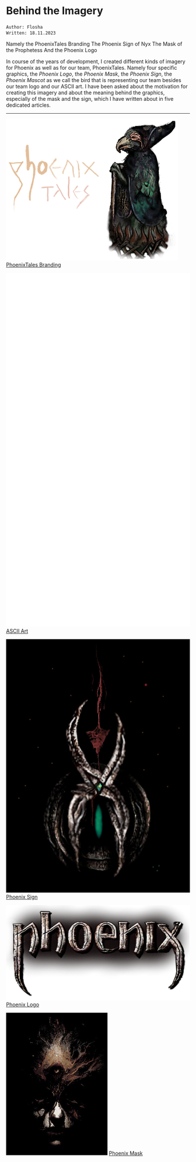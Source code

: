 # Behind the Imagery

```
Author: Flosha  
Written: 18.11.2023
```

Namely the PhoenixTales Branding
The Phoenix Sign of Nyx
The Mask of the Prophetess
And the Phoenix Logo

In course of the years of development, I created different kinds of imagery for Phoenix as well as for our team, PhoenixTales. Namely four specific graphics, the *Phoenix Logo*, the *Phoenix Mask*, the *Phoenix Sign*, the *Phoenix Mascot* as we call the bird that is representing our team besides our team logo and our ASCII art. I have been asked about the motivation for creating this imagery and about the meaning behind the graphics, especially of the mask and the sign, which I have written about in five dedicated articles. 

---

[![PhoenixTales Branding](/appendix/behind-the-scenes/brand/phoenixtales3.png)](/appendix/behind-the-scenes/phoenix-logo)
[PhoenixTales Branding](/appendix/behind-the-scenes/phoenix-logo)

[![PhoenixTales ASCII Art](/appendix/behind-the-scenes/ascii/phoenix-ascii.svg)](/appendix/behind-the-scenes/ascii)
[ASCII Art](/appendix/behind-the-scenes/ascii)

[![Phoenix Sign](/appendix/behind-the-scenes/logos/nyx/nyxsign-2023.jpg)](/appendix/behind-the-scenes/nyx-sign)
[Phoenix Sign](/appendix/behind-the-scenes/nyx-sign)

[![Phoenix Logo](/appendix/behind-the-scenes/logos/phoenix/phnx-logo-sm.png)](/appendix/behind-the-scenes/phoenix-logo)
[Phoenix Logo](/appendix/behind-the-scenes/phoenix-logo)

[![Phoenix Mask](/appendix/behind-the-scenes/logos/mask/masked.jpg)](/appendix/behind-the-scenes/)
[Phoenix Mask](/appendix/behind-the-scenes/)


<style>

    .article img {
        max-width: 100%;
        display: block;
        margin-left: auto;
        margin-right: auto;
        min-width: 400px;
        border: 1px solid var(--black);
    }
        .article img:hover {
            border: 1px solid var(--stone);
            border-radius: 5px; 
        }

</style>